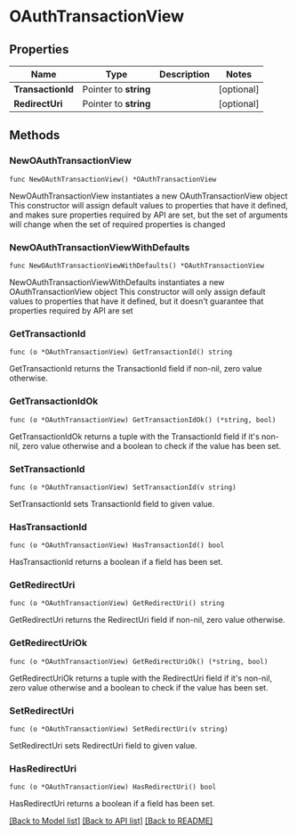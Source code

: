 # OAuthTransactionView

## Properties

Name | Type | Description | Notes
------------ | ------------- | ------------- | -------------
**TransactionId** | Pointer to **string** |  | [optional] 
**RedirectUri** | Pointer to **string** |  | [optional] 

## Methods

### NewOAuthTransactionView

`func NewOAuthTransactionView() *OAuthTransactionView`

NewOAuthTransactionView instantiates a new OAuthTransactionView object
This constructor will assign default values to properties that have it defined,
and makes sure properties required by API are set, but the set of arguments
will change when the set of required properties is changed

### NewOAuthTransactionViewWithDefaults

`func NewOAuthTransactionViewWithDefaults() *OAuthTransactionView`

NewOAuthTransactionViewWithDefaults instantiates a new OAuthTransactionView object
This constructor will only assign default values to properties that have it defined,
but it doesn't guarantee that properties required by API are set

### GetTransactionId

`func (o *OAuthTransactionView) GetTransactionId() string`

GetTransactionId returns the TransactionId field if non-nil, zero value otherwise.

### GetTransactionIdOk

`func (o *OAuthTransactionView) GetTransactionIdOk() (*string, bool)`

GetTransactionIdOk returns a tuple with the TransactionId field if it's non-nil, zero value otherwise
and a boolean to check if the value has been set.

### SetTransactionId

`func (o *OAuthTransactionView) SetTransactionId(v string)`

SetTransactionId sets TransactionId field to given value.

### HasTransactionId

`func (o *OAuthTransactionView) HasTransactionId() bool`

HasTransactionId returns a boolean if a field has been set.

### GetRedirectUri

`func (o *OAuthTransactionView) GetRedirectUri() string`

GetRedirectUri returns the RedirectUri field if non-nil, zero value otherwise.

### GetRedirectUriOk

`func (o *OAuthTransactionView) GetRedirectUriOk() (*string, bool)`

GetRedirectUriOk returns a tuple with the RedirectUri field if it's non-nil, zero value otherwise
and a boolean to check if the value has been set.

### SetRedirectUri

`func (o *OAuthTransactionView) SetRedirectUri(v string)`

SetRedirectUri sets RedirectUri field to given value.

### HasRedirectUri

`func (o *OAuthTransactionView) HasRedirectUri() bool`

HasRedirectUri returns a boolean if a field has been set.


[[Back to Model list]](../README.md#documentation-for-models) [[Back to API list]](../README.md#documentation-for-api-endpoints) [[Back to README]](../README.md)


